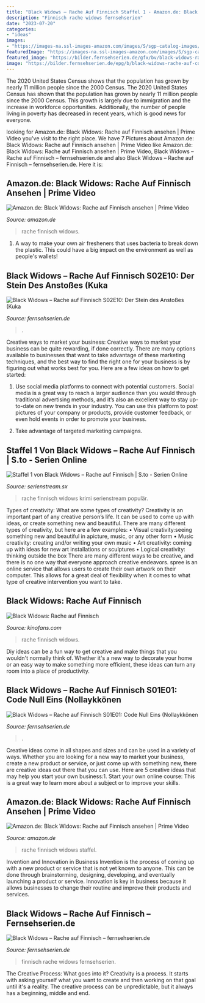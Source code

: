 ```yaml
---
title: "Black Widows – Rache Auf Finnisch Staffel 1 - Amazon.de: Black Widows: Rache Auf Finnisch Ansehen"
description: "Finnisch rache widows fernsehserien"
date: "2023-07-20"
categories:
- "ideas"
images:
- "https://images-na.ssl-images-amazon.com/images/S/sgp-catalog-images/region_DE/rgubg-P6ZBNZZDJ16-Full-Image_GalleryBackground-en-US-1617957897836._SX1620_.jpg"
featuredImage: "https://images-na.ssl-images-amazon.com/images/S/sgp-catalog-images/region_DE/rgubg-P6ZBNZZDJ16-Full-Image_GalleryBackground-en-US-1617957897836._SX1620_.jpg"
featured_image: "https://bilder.fernsehserien.de/gfx/bv/black-widows-rache-auf-finnisch.jpg"
image: "https://bilder.fernsehserien.de/epg/b/black-widows-rache-auf-code-null-eins-1_b.jpg"
---
```



The 2020 United States Census shows that the population has grown by nearly 11 million people since the 2000 Census.
The 2020 United States Census has shown that the population has grown by nearly 11 million people since the 2000 Census. This growth is largely due to immigration and the increase in workforce opportunities. Additionally, the number of people living in poverty has decreased in recent years, which is good news for everyone.

	

		
looking for Amazon.de: Black Widows: Rache auf Finnisch ansehen | Prime Video you've visit to the right place. We have 7 Pictures about Amazon.de: Black Widows: Rache auf Finnisch ansehen | Prime Video like Amazon.de: Black Widows: Rache auf Finnisch ansehen | Prime Video, Black Widows – Rache auf Finnisch – fernsehserien.de and also Black Widows – Rache auf Finnisch – fernsehserien.de. Here it is:
		
    
## Amazon.de: Black Widows: Rache Auf Finnisch Ansehen | Prime Video

<img loading=lazy src="https://images-na.ssl-images-amazon.com/images/S/sgp-catalog-images/region_DE/rgubg-P6ZBNZZDJ16-Full-Image_GalleryBackground-en-US-1617957897836._SX1620_.jpg" onerror="this.onerror=null;this.src='https://tse2.mm.bing.net/th?id=OIP.DgSvt7vJVdNgQHII_8PJJQHaEK&amp;pid=15.1';" alt="Amazon.de: Black Widows: Rache auf Finnisch ansehen | Prime Video">

_Source: amazon.de_

>rache finnisch widows. 

	

1. A way to make your own air fresheners that uses bacteria to break down the plastic. This could have a big impact on the environment as well as people's wallets! 

    
## Black Widows – Rache Auf Finnisch S02E10: Der Stein Des Anstoßes (Kuka

<img loading=lazy src="https://bilder.fernsehserien.de/epg/eot/eot_180208_2220_700706f_black_widows_-_rache_auf_finnisch_b.jpg" onerror="this.onerror=null;this.src='https://tse1.mm.bing.net/th?id=OIP.WOddCXVffCO0G99IZjsLTAHaEK&amp;pid=15.1';" alt="Black Widows – Rache auf Finnisch S02E10: Der Stein des Anstoßes (Kuka">

_Source: fernsehserien.de_

>. 

	

Creative ways to market your business:
Creative ways to market your business can be quite rewarding, if done correctly. There are many options available to businesses that want to take advantage of these marketing techniques, and the best way to find the right one for your business is by figuring out what works best for you. Here are a few ideas on how to get started: 
1. Use social media platforms to connect with potential customers. Social media is a great way to reach a larger audience than you would through traditional advertising methods, and it’s also an excellent way to stay up-to-date on new trends in your industry. You can use this platform to post pictures of your company or products, provide customer feedback, or even hold events in order to promote your business. 

2. Take advantage of targeted marketing campaigns.

    
## Staffel 1 Von Black Widows – Rache Auf Finnisch | S.to - Serien Online

<img loading=lazy src="https://serienstream.sx/public/img/cover/black-widows-rache-auf-finnisch-stream-cover-aZZrMyfvU0o4qE0s2O2qPoXZHxaFFodQ_220x330.jpg" onerror="this.onerror=null;this.src='https://tse4.mm.bing.net/th?id=OIP.QsstPK3LYxdQ-ITC-tdsaADOEv&amp;pid=15.1';" alt="Staffel 1 von Black Widows – Rache auf Finnisch | S.to - Serien Online">

_Source: serienstream.sx_

>rache finnisch widows krimi serienstream populär. 

	

Types of creativity: What are some types of creativity?
Creativity is an important part of any creative person’s life. It can be used to come up with ideas, or create something new and beautiful. There are many different types of creativity, but here are a few examples: 
• Visual creativity:seeing something new and beautiful in apicture, music, or any other form 
• Music creativity: creating and/or writing your own music 
• Art creativity: coming up with ideas for new art installations or sculptures 
• Logical creativity: thinking outside the box 
There are many different ways to be creative, and there is no one way that everyone approach creative endeavors. spree is an online service that allows users to create their own artwork on their computer. This allows for a great deal of flexibility when it comes to what type of creative intervention you want to take.

    
## Black Widows: Rache Auf Finnisch

<img loading=lazy src="https://www.kinofans.com/_obj/0E076137-F151-468F-9A0F-88D0CF3D5B55/inline/size/888x550/prop/rgubg-P6ZBNZZDJ16-Full-Image_GalleryBackground-en-US-1617957897836._SX1080_.jpg" onerror="this.onerror=null;this.src='https://tse4.mm.bing.net/th?id=OIP._UNLCKRGPwl1h557b6lYUgHaEK&amp;pid=15.1';" alt="Black Widows: Rache auf Finnisch">

_Source: kinofans.com_

>rache finnisch widows. 

	

Diy ideas can be a fun way to get creative and make things that you wouldn't normally think of. Whether it's a new way to decorate your home or an easy way to make something more efficient, these ideas can turn any room into a place of productivity.

    
## Black Widows – Rache Auf Finnisch S01E01: Code Null Eins (Nollaykkönen

<img loading=lazy src="https://bilder.fernsehserien.de/epg/b/black-widows-rache-auf-code-null-eins-1_b.jpg" onerror="this.onerror=null;this.src='https://tse1.mm.bing.net/th?id=OIP.q_yGM66W4Tez-LAgwsWEZgHaE8&amp;pid=15.1';" alt="Black Widows – Rache auf Finnisch S01E01: Code Null Eins (Nollaykkönen">

_Source: fernsehserien.de_

>. 

	

Creative ideas come in all shapes and sizes and can be used in a variety of ways. Whether you are looking for a new way to market your business, create a new product or service, or just come up with something new, there are creative ideas out there that you can use. Here are 5 creative ideas that may help you start your own business:1. Start your own online course: This is a great way to learn more about a subject or to improve your skills.

    
## Amazon.de: Black Widows: Rache Auf Finnisch Ansehen | Prime Video

<img loading=lazy src="https://images-na.ssl-images-amazon.com/images/S/sgp-catalog-images/region_DE/rgubg-4W4KB61PKWC-Full-Image_GalleryBackground-en-US-1620310017515._SX1440_.jpg" onerror="this.onerror=null;this.src='https://tse2.mm.bing.net/th?id=OIP.bvMAEe3g9Z8iPkNSwI3G2AHaEK&amp;pid=15.1';" alt="Amazon.de: Black Widows: Rache auf Finnisch ansehen | Prime Video">

_Source: amazon.de_

>rache finnisch widows staffel. 

	

Invention and Innovation in Business
Invention is the process of coming up with a new product or service that is not yet known to anyone. This can be done through brainstorming, designing, developing, and eventually launching a product or service. Innovation is key in business because it allows businesses to change their routine and improve their products and services.

    
## Black Widows – Rache Auf Finnisch – Fernsehserien.de

<img loading=lazy src="https://bilder.fernsehserien.de/gfx/bv/black-widows-rache-auf-finnisch.jpg" onerror="this.onerror=null;this.src='https://tse2.mm.bing.net/th?id=OIP.r0ULq7_kkgp89fGHnGyyjQHaBw&amp;pid=15.1';" alt="Black Widows – Rache auf Finnisch – fernsehserien.de">

_Source: fernsehserien.de_

>finnisch rache widows fernsehserien. 

	

The Creative Process: What goes into it?
Creativity is a process. It starts with asking yourself what you want to create and then working on that goal until it's a reality. The creative process can be unpredictable, but it always has a beginning, middle and end.

